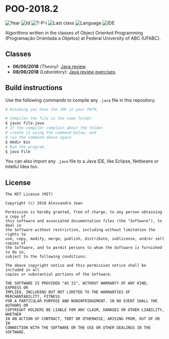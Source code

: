 # POO-2018.2
![Year][year] ![Id][id] ![T-P-I][tpi] ![Last class][last-class]
![Language][language] ![IDE][ide]

Algorithms written in the classes of Object Oriented Programming (Programação
Orientada a Objetos) at Federal University of ABC (UFABC).

[year]: https://img.shields.io/badge/year-2018.2-blue.svg?style=flat-square
[id]: https://img.shields.io/badge/id-MCTA018--13-yellowgreen.svg?style=flat-square
[tpi]: https://img.shields.io/badge/T--P--I-2--2--4-lightgrey.svg?style=flat-square
[last-class]: https://img.shields.io/badge/last_class-2018.06.08-green.svg?style=flat-square
[language]: https://img.shields.io/badge/language-Java-yellow.svg?style=flat-square
[ide]: https://img.shields.io/badge/IDE-VSCode-orange.svg?style=flat-square

## Classes

- **06/06/2018** *(Theory)*: [Java review].
- **08/06/2018** *(Laboratory)*: [Java review exercises].

[Java review]: classes/theory/2018.06.06/
[Java review exercises]: classes/theory/2018.06.08/

## Build instructions

Use the following commands to compile any `.java` file in this repository.

```bash
# Assuming you have the JDK in your PATH.

# Compiles the file in the same folder.
$ javac File.java
# If the compiler complain about the folder,
# create it using the command below, and
# run the command above again.
$ mkdir bin
# Run the program.
$ java File
```

You can also import any `.java` file to a Java IDE, like
Eclipse, Netbeans or IntelliJ Idea too.

## License

    The MIT License (MIT)

    Copyright (c) 2018 Alessandro Jean

    Permission is hereby granted, free of charge, to any person obtaining a copy of
    this software and associated documentation files (the "Software"), to deal in
    the Software without restriction, including without limitation the rights to
    use, copy, modify, merge, publish, distribute, sublicense, and/or sell copies of
    the Software, and to permit persons to whom the Software is furnished to do so,
    subject to the following conditions:
    
    The above copyright notice and this permission notice shall be included in all
    copies or substantial portions of the Software.

    THE SOFTWARE IS PROVIDED "AS IS", WITHOUT WARRANTY OF ANY KIND, EXPRESS OR
    IMPLIED, INCLUDING BUT NOT LIMITED TO THE WARRANTIES OF MERCHANTABILITY, FITNESS
    FOR A PARTICULAR PURPOSE AND NONINFRINGEMENT. IN NO EVENT SHALL THE AUTHORS OR
    COPYRIGHT HOLDERS BE LIABLE FOR ANY CLAIM, DAMAGES OR OTHER LIABILITY, WHETHER
    IN AN ACTION OF CONTRACT, TORT OR OTHERWISE, ARISING FROM, OUT OF OR IN
    CONNECTION WITH THE SOFTWARE OR THE USE OR OTHER DEALINGS IN THE SOFTWARE.